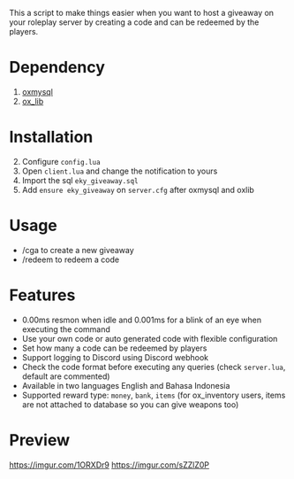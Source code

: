 This a script to make things easier when you want to host a giveaway on your roleplay server by creating a code and can be redeemed by the players.

# Dependency
1. [oxmysql](https://github.com/overextended/oxmysql)
2. [ox_lib](https://github.com/overextended/ox_lib)

# Installation
2. Configure `config.lua` 
3. Open `client.lua` and change the notification to yours
4. Import the sql `eky_giveaway.sql`
5. Add `ensure eky_giveaway` on `server.cfg` after oxmysql and oxlib

# Usage
- /cga to create a new giveaway
- /redeem to redeem a code

# Features
- 0.00ms resmon when idle and 0.001ms for a blink of an eye when executing the command
- Use your own code or auto generated code with flexible configuration
- Set how many a code can be redeemed by players
- Support logging to Discord using Discord webhook
- Check the code format before executing any queries (check `server.lua`, default are commented)
- Available in two languages English and Bahasa Indonesia
- Supported reward type: `money`, `bank`, `items` (for ox_inventory users, items are not attached to database so you can give weapons too)

# Preview
https://imgur.com/1ORXDr9
https://imgur.com/sZZlZ0P

